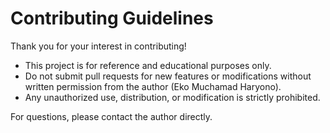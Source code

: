 # Contributing Guidelines

Thank you for your interest in contributing!

- This project is for reference and educational purposes only.
- Do not submit pull requests for new features or modifications without written permission from the author (Eko Muchamad Haryono).
- Any unauthorized use, distribution, or modification is strictly prohibited.

For questions, please contact the author directly.
